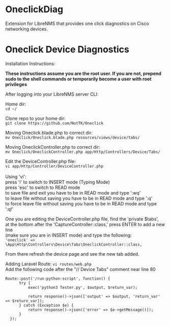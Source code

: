 # OneclickDiag
Extension for LibreNMS that provides one click diagnostics on Cisco networking devices.


# Oneclick Device Diagnostics


Installation Instructions:

**These instructions assume you are the root user. If you are not, prepend sudo to the shell commands or temporarily become a user with root privileges**

After logging into your LibreNMS server CLI:

Home dir: <br>
```cd ~/```

Clone repo to your home dir: <br>
```git clone https://github.com/NotTK/Oneclick```

Moving Oneclick.blade.php to correct dir: <br>
```mv Oneclick/Oneclick.blade.php resources/views/device/tabs/```

Moving OneclickController.php to correct dir: <br>
```mv Oneclick/OneclickController.php app/Http/Controllers/Device/Tabs/``` 

Edit the DeviceController.php file: <br>
```vi app/Http/Controller/DeviceController.php```
<br>
<br>
  Using 'vi': <br>
    press 'i' to switch to INSERT mode (Typing Mode) <br>
    press 'esc' to switch to READ mode <br>
    to save file and exit you have to be in READ mode and type ':wq' <br>
    to leave file without saving you have to be in READ mode and type ':q' <br>
    to force leave file without saving you have to be in READ mode and type ':q!' <br>

One you are editing the DeviceController.php file, find the 'private $tabs', <br>
at the bottom after the 'CaptureController::class,' press ENTER to add a new line <br>
(make sure you are in INSERT mode) and type the following: <br>
```'oneclick' => \App\Http\Controllers\Device\Tabs\OneclickController::class,``` 

From there refresh the device page and see the new tab added.

Adding Laravel Route:
```vi routes/web.php``` 
<br>
Add the following code after the "// Device Tabs" comment near line 80
<br>
```
Route::post('/run-python-script', function() {
      try {
          exec('python3 Tester.py', $output, $return_var);

          return response()->json(['output' => $output, 'return_var' => $return_var]);
      } catch (Exception $e) {
          return response()->json(['error' => $e->getMessage()]);
      }
  });
```

<br> 

